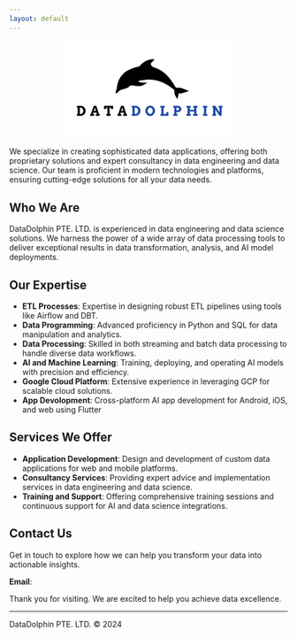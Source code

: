 ```yaml
---
layout: default
---
```


<p align="center">
  <img src="logo.png"  style = "max-width:300px"/>
</p>

We specialize in creating sophisticated data applications, offering both proprietary solutions and expert consultancy in data engineering and data science. Our team is proficient in modern technologies and platforms, ensuring cutting-edge solutions for all your data needs.

## Who We Are

DataDolphin PTE. LTD. is experienced in data engineering and data science solutions. We harness the power of a wide array of data processing tools to deliver exceptional results in data transformation, analysis, and AI model deployments.

## Our Expertise

- **ETL Processes**: Expertise in designing robust ETL pipelines using tools like Airflow and DBT.
- **Data Programming**: Advanced proficiency in Python and SQL for data manipulation and analytics.
- **Data Processing**: Skilled in both streaming and batch data processing to handle diverse data workflows.
- **AI and Machine Learning**: Training, deploying, and operating AI models with precision and efficiency.
- **Google Cloud Platform**: Extensive experience in leveraging GCP for scalable cloud solutions.
- **App Devolopment**: Cross-platform AI app development for Android, iOS, and web using Flutter
## Services We Offer

- **Application Development**: Design and development of custom data applications for web and mobile platforms.
- **Consultancy Services**: Providing expert advice and implementation services in data engineering and data science.
- **Training and Support**: Offering comprehensive training sessions and continuous support for AI and data science integrations.

## Contact Us

Get in touch to explore how we can help you transform your data into actionable insights.


**Email**: <span id="email"></span>

<script>
  // Obfuscate the email address parts
  var part1 = "info";
  var part2 = "datadolphin";
  var part3 = "net";
  
  // Construct the email address
  var email = part1 + "(at)" + part2 + "." + part3;
  
  // Modify the display to replace '@' with '(at)'
  var displayEmail = part1 + "(at)" + part2 + "." + part3;
  
  // Insert the obfuscated email into the page
  document.getElementById("email").innerHTML = '<a href="#">' + displayEmail + '</a>';
</script>


Thank you for visiting. We are excited to help you achieve data excellence.





---

DataDolphin PTE. LTD. © 2024
